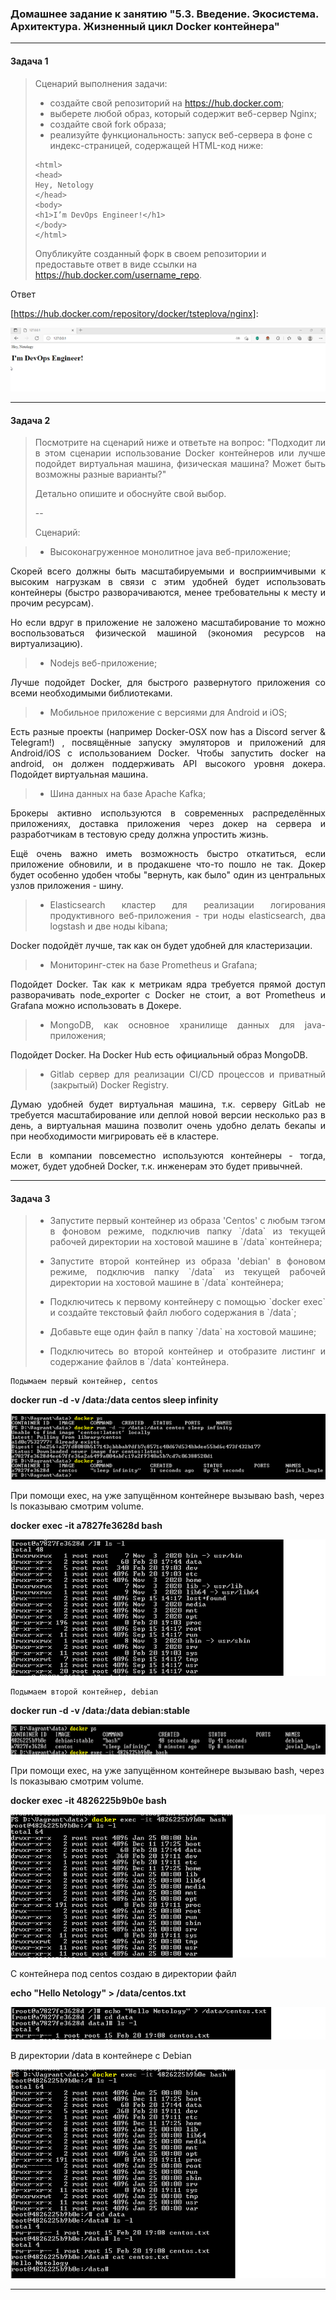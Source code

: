 ### Домашнее задание к занятию "5.3. Введение. Экосистема. Архитектура. Жизненный цикл Docker контейнера"

****

#### Задача 1

> Сценарий выполнения задачи:
>
> - создайте свой репозиторий на https://hub.docker.com;
> - выберете любой образ, который содержит веб-сервер Nginx;
> - создайте свой fork образа;
> - реализуйте функциональность: запуск веб-сервера в фоне с индекс-страницей, содержащей HTML-код ниже:
>
> ```
> <html>
> <head>
> Hey, Netology
> </head>
> <body>
> <h1>I’m DevOps Engineer!</h1>
> </body>
> </html>
> ```
>
> Опубликуйте созданный форк в своем репозитории и предоставьте ответ в виде ссылки на https://hub.docker.com/username_repo.

Ответ 

[https://hub.docker.com/repository/docker/tsteplova/nginx]:

![docker.png](https://github.com/tsteplova/devops-netology/blob/fix/docker.png?raw=true)

****

#### Задача 2

> <p align="justify"> Посмотрите на сценарий ниже и ответьте на вопрос: "Подходит ли в этом сценарии использование Docker контейнеров или лучше  подойдет виртуальная машина, физическая машина? Может быть возможны  разные варианты?"</p>
>
> Детально опишите и обоснуйте свой выбор.
>
> \--
>
> Сценарий:

> - Высоконагруженное монолитное java веб-приложение;

<p align="justify"> Скорей всего должны быть масштабируемыми и восприимчивыми к высоким нагрузкам в связи с этим удобней будет использовать контейнеры (быстро разворачиваются, менее требовательны к месту и прочим ресурсам).</p>

<p align="justify"> Но если вдруг в приложение не заложено масштабирование то можно воспользоваться физической машиной (экономия ресурсов на виртуализацию).</p>

> - Nodejs веб-приложение;

<p align="justify"> Лучше подойдет Docker, для быстрого развернутого приложения со всеми необходимыми библиотеками.</p>

> - Мобильное приложение c версиями для Android и iOS;

<p align="justify"> Есть разные проекты (например Docker-OSX now has a Discord server & Telegram!) , посвящённые запуску эмуляторов и приложений для Android/iOS с использованием Docker. Чтобы запустить docker на android, он должен поддерживать API высокого уровня докера.  Подойдет виртуальная машина.</p>

> - Шина данных на базе Apache Kafka;

<p align="justify"> Брокеры активно используются в современных распределённых приложениях, доставка приложения через докер на сервера и разработчикам в тестовую среду должна упростить жизнь.</p>

<p align="justify"> Ещё очень важно иметь возможность быстро откатиться, если приложение обновили, и в продакшене что-то пошло не так. Докер будет особенно удобен чтобы "вернуть, как было" один из центральных узлов приложения - шину.</p>

> - <p align="justify"> Elasticsearch кластер для реализации логирования продуктивного  веб-приложения - три ноды elasticsearch, два logstash и две ноды kibana;</p>

<p align="justify"> Docker подойдёт лучше, так как он будет удобней для кластеризации.</p>

> - Мониторинг-стек на базе Prometheus и Grafana;

<p align="justify"> Подойдет Docker. Так как к метрикам ядра требуется прямой доступ разворачивать node_exporter с Docker не стоит, а вот Prometheus и Grafana можно использовать в Докере.</p>

> - <p align="justify"> MongoDB, как основное хранилище данных для java-приложения;</p>

<p align="justify"> Подойдет Docker. На Docker Hub есть официальный образ MongoDB.</p>

> - <p align="justify"> Gitlab сервер для реализации CI/CD процессов и приватный (закрытый) Docker Registry.</p>

<p align="justify"> Думаю удобней будет виртуальная машина, т.к. серверу GitLab не требуется масштабирование или деплой новой версии несколько раз в день, а виртуальная машина позволит очень удобно делать бекапы и при необходимости мигрировать её в кластере.</p>

<p align="justify"> Если в компании повсеместно используются контейнеры - тогда, может, будет удобней Docker, т.к. инженерам это будет привычней.</p>

****

#### Задача 3

> - <p align="justify"> Запустите первый контейнер из образа 'Centos' c любым тэгом в фоновом режиме, подключив папку `/data` из текущей рабочей директории на хостовой машине в `/data` контейнера;</p>
>
> - <p align="justify"> Запустите второй контейнер из образа 'debian' в фоновом режиме, подключив папку `/data` из текущей рабочей директории на хостовой машине в `/data` контейнера;</p>
>
> - <p align="justify"> Подключитесь к первому контейнеру с помощью `docker exec` и создайте текстовый файл любого содержания в `/data`;</p>
>
> - <p align="justify"> Добавьте еще один файл в папку `/data` на хостовой машине;</p>
>
> - <p align="justify"> Подключитесь во второй контейнер и отобразите листинг и содержание файлов в `/data` контейнера.</p>

```
Подымаем первый контейнер, centos
```

**docker run -d -v /data:/data centos sleep infinity**

![docker1.png](https://github.com/tsteplova/devops-netology/blob/fix/docker1.png?raw=true)

При помощи exec, на уже запущённом контейнере вызываю bash, через ls показываю смотрим volume.

**docker exec -it a7827fe3628d bash**

![docker2.png](https://github.com/tsteplova/devops-netology/blob/fix/docker2.png?raw=true)

```
Подымаем второй контейнер, debian
```

**docker run -d -v /data:/data debian:stable**

![docker3.png](https://github.com/tsteplova/devops-netology/blob/fix/docker3.png?raw=true)

При помощи exec, на уже запущённом контейнере вызываю bash, через ls показываю смотрим volume.

**docker exec -it 4826225b9b0e bash**

![docker4.png](https://github.com/tsteplova/devops-netology/blob/fix/docker4.png?raw=true)

С контейнера под centos создаю в директории файл

**echo "Hello Netology" > /data/centos.txt**

![docker5.png](https://github.com/tsteplova/devops-netology/blob/fix/docker5.png?raw=true)

В директории /data в контейнере с Debian

![docker6.png](https://github.com/tsteplova/devops-netology/blob/fix/docker6.png?raw=true)

****

